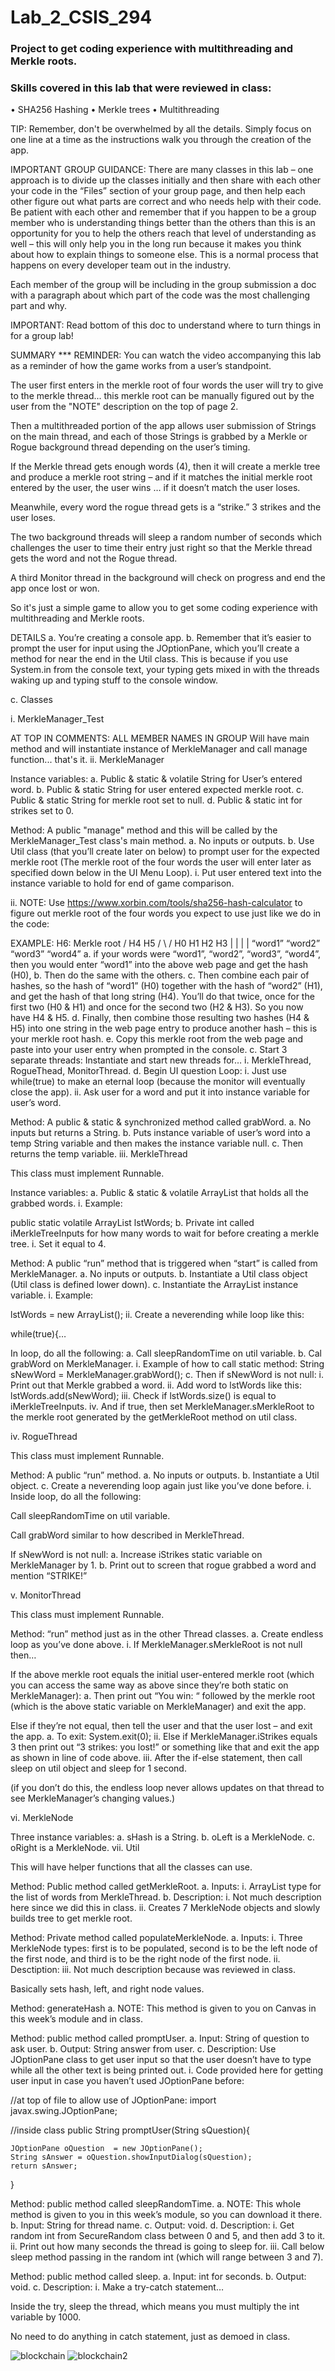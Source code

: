 # Lab_2_CSIS_294

### Project to get coding experience with multithreading and Merkle roots.

### Skills covered in this lab that were reviewed in class:

• SHA256 Hashing • Merkle trees • Multithreading

TIP: Remember, don't be overwhelmed by all the details. Simply focus on one line at a time as the instructions walk you through the creation of the app.

IMPORTANT GROUP GUIDANCE: There are many classes in this lab – one approach is to divide up the classes initially and then share with each other your code in the “Files” section of your group page, and then help each other figure out what parts are correct and who needs help with their code.
Be patient with each other and remember that if you happen to be a group member who is understanding things better than the others than this is an opportunity for you to help the others reach that level of understanding as well – this will only help you in the long run because it makes you think about how to explain things to someone else. This is a normal process that happens on every developer team out in the industry.

Each member of the group will be including in the group submission a doc with a paragraph about which part of the code was the most challenging part and why.

IMPORTANT: Read bottom of this doc to understand where to turn things in for a group lab!

SUMMARY
*** REMINDER: You can watch the video accompanying this lab as a reminder of how the game works from a user’s standpoint.

The user first enters in the merkle root of four words the user will try to give to the merkle thread... this merkle root can be manually figured out by the user from the "NOTE" description on the top of page 2.

Then a multithreaded portion of the app allows user submission of Strings on the main thread, and each of those Strings is grabbed by a Merkle or Rogue background thread depending on the user’s timing.

If the Merkle thread gets enough words (4), then it will create a merkle tree and produce a merkle root string – and if it matches the initial merkle root entered by the user, the user wins … if it doesn’t match the user loses.

Meanwhile, every word the rogue thread gets is a “strike.” 3 strikes and the user loses.

The two background threads will sleep a random number of seconds which challenges the user to time their entry just right so that the Merkle thread gets the word and not the Rogue thread.

A third Monitor thread in the background will check on progress and end the app once lost or won.

So it's just a simple game to allow you to get some coding experience with multithreading and Merkle roots.

DETAILS
a. You’re creating a console app. b. Remember that it’s easier to prompt the user for input using the JOptionPane, which you’ll create a method for near the end in the Util class. This is because if you use System.in from the console text, your typing gets mixed in with the threads waking up and typing stuff to the console window.

c. Classes

i. MerkleManager_Test

AT TOP IN COMMENTS: ALL MEMBER NAMES IN GROUP
Will have main method and will instantiate instance of MerkleManager and call manage function... that's it.
ii. MerkleManager

Instance variables: a. Public & static & volatile String for User’s entered word. b. Public & static String for user entered expected merkle root. c. Public & static String for merkle root set to null. d. Public & static int for strikes set to 0.

Method: A public "manage" method and this will be called by the MerkleManager_Test class's main method. a. No inputs or outputs. b. Use Util class (that you’ll create later on below) to prompt user for the expected merkle root (The merkle root of the four words the user will enter later as specified down below in the UI Menu Loop). i. Put user entered text into the instance variable to hold for end of game comparison.

ii. NOTE: Use https://www.xorbin.com/tools/sha256-hash-calculator to figure out merkle root of the four words you expect to use just like we do in the code:

EXAMPLE: H6: Merkle root /
H4 H5 / \ /
H0 H1 H2 H3 | | | | “word1” “word2” “word3” “word4”
a. if your words were “word1”, “word2”, “word3”, “word4”, then you would enter “word1” into the above web page and get the hash (H0), b. Then do the same with the others.
c. Then combine each pair of hashes, so the hash of “word1” (H0) together with the hash of “word2” (H1), and get the hash of that long string (H4). You’ll do that twice, once for the first two (H0 & H1) and once for the second two (H2 & H3). So you now have H4 & H5. d. Finally, then combine those resulting two hashes (H4 & H5) into one string in the web page entry to produce another hash – this is your merkle root hash. e. Copy this merkle root from the web page and paste into your user entry when prompted in the console. c. Start 3 separate threads: Instantiate and start new threads for… i. MerkleThread, RogueThead, MonitorThread. d. Begin UI question Loop: i. Just use while(true) to make an eternal loop (because the monitor will eventually close the app). ii. Ask user for a word and put it into instance variable for user’s word.

Method: A public & static & synchronized method called grabWord. a. No inputs but returns a String. b. Puts instance variable of user’s word into a temp String variable and then makes the instance variable null. c. Then returns the temp variable.
iii. MerkleThread

This class must implement Runnable.

Instance variables: a. Public & static & volatile ArrayList that holds all the grabbed words. i. Example:

public static volatile ArrayList lstWords; b. Private int called iMerkleTreeInputs for how many words to wait for before creating a merkle tree.
i. Set it equal to 4.

Method: A public “run” method that is triggered when “start” is called from MerkleManager. a. No inputs or outputs. b. Instantiate a Util class object (Util class is defined lower down). c. Instantiate the ArrayList instance variable. i. Example:

lstWords = new ArrayList(); ii. Create a neverending while loop like this:

while(true){…

In loop, do all the following: a. Call sleepRandomTime on util variable. b. Cal grabWord on MerkleManager. i. Example of how to call static method: String sNewWord = MerkleManager.grabWord(); c. Then if sNewWord is not null: i. Print out that Merkle grabbed a word. ii. Add word to lstWords like this: lstWords.add(sNewWord); iii. Check if lstWords.size() is equal to iMerkleTreeInputs. iv. And if true, then set MerkleManager.sMerkleRoot to the merkle root generated by the getMerkleRoot method on util class.

iv. RogueThread

This class must implement Runnable.

Method: A public “run” method. a. No inputs or outputs. b. Instantiate a Util object. c. Create a neverending loop again just like you’ve done before. i. Inside loop, do all the following:

Call sleepRandomTime on util variable.

Call grabWord similar to how described in MerkleThread.

If sNewWord is not null: a. Increase iStrikes static variable on MerkleManager by 1. b. Print out to screen that rogue grabbed a word and mention “STRIKE!”

v. MonitorThread

This class must implement Runnable.

Method: “run” method just as in the other Thread classes. a. Create endless loop as you’ve done above. i. If MerkleManager.sMerkleRoot is not null then…

If the above merkle root equals the initial user-entered merkle root (which you can access the same way as above since they’re both static on MerkleManager): a. Then print out “You win: “ followed by the merkle root (which is the above static variable on MerkleManager) and exit the app.

Else if they’re not equal, then tell the user and that the user lost – and exit the app. a. To exit:
System.exit(0); ii. Else if MerkleManager.iStrikes equals 3 then print out “3 strikes: you lost!” or something like that and exit the app as shown in line of code above. iii. After the if-else statement, then call sleep on util object and sleep for 1 second.

(if you don’t do this, the endless loop never allows updates on that thread to see MerkleManager’s changing values.)

vi. MerkleNode

Three instance variables: a. sHash is a String. b. oLeft is a MerkleNode. c. oRight is a MerkleNode.
vii. Util

This will have helper functions that all the classes can use.

Method: Public method called getMerkleRoot. a. Inputs: i. ArrayList type for the list of words from MerkleThread. b. Description: i. Not much description here since we did this in class. ii. Creates 7 MerkleNode objects and slowly builds tree to get merkle root.

Method: Private method called populateMerkleNode. a. Inputs: i. Three MerkleNode types: first is to be populated, second is to be the left node of the first node, and third is to be the right node of the first node. ii. Desctiption: iii. Not much description because was reviewed in class.

Basically sets hash, left, and right node values.

Method: generateHash a. NOTE: This method is given to you on Canvas in this week’s module and in class.

Method: public method called promptUser. a. Input: String of question to ask user. b. Output: String answer from user. c. Description: Use JOptionPane class to get user input so that the user doesn’t have to type while all the other text is being printed out. i. Code provided here for getting user input in case you haven’t used JOptionPane before:

//at top of file to allow use of JOptionPane: import javax.swing.JOptionPane;

//inside class public String promptUser(String sQuestion){

    JOptionPane oQuestion  = new JOptionPane();
    String sAnswer = oQuestion.showInputDialog(sQuestion);
    return sAnswer;
}

Method: public method called sleepRandomTime. a. NOTE: This whole method is given to you in this week’s module, so you can download it there. b. Input: String for thread name. c. Output: void. d. Description: i. Get random int from SecureRandom class between 0 and 5, and then add 3 to it. ii. Print out how many seconds the thread is going to sleep for. iii. Call below sleep method passing in the random int (which will range between 3 and 7).

Method: public method called sleep. a. Input: int for seconds. b. Output: void. c. Description: i. Make a try-catch statement…

Inside the try, sleep the thread, which means you must multiply the int variable by 1000.

No need to do anything in catch statement, just as demoed in class.

![blockchain](https://github.com/NoahBakayou/MerkleConquestCS294/assets/100172278/69067d51-e6bf-457d-8ebf-99ce73337b4b)
![blockchain2](https://github.com/NoahBakayou/MerkleConquestCS294/assets/100172278/76f98085-ecc4-47de-bd29-321a93543524)

